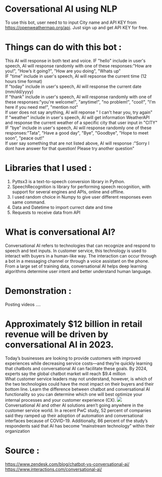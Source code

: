 # Coversational AI using NLP 
To use this bot, user need to to input City name and API KEY from https://openweathermap.org/api. Just sign up and get API KEY for free.  
# Things can do with this bot :
This AI will response in both text and voice. 
IF "hello" include in user's speech, AI will response randomly with one of these responses:"How are you!", "How’s it going?", "How are you doing", "Whats up"    
IF "time" include in user's speech, AI will repsonse the current time (12 hours time format)    
If "today" include in user's speech, AI will response the current date (mm/dd/yyyy)    
If "thank" include in user's speech, AI will response randomly with one of these responses:"you're welcome!", "anytime!", "no problem!", "cool!", "I'm here if you need me!", "mention not"   
If user does not say anything, AI will reponse " I can't hear you, try again"   
If "weather" include in user's speech, AI will get information WeatherAPI and response the current weather of a specific city that user input in "CITY"  
IF "bye" include in user's speech, AI will response randomly one of these responses:"Tata", "Have a good day", "Bye", "Goodbye", "Hope to meet soon", "peace out!"    
If user say something that are not listed above, AI will response :"Sorry I dont have answer for that question! Please try another question"    
  
# Libraries that I used :   
1. Pyttsx3 is a text-to-speech conversion library in Python.   
2. SpeechRecognition is library for performing speech recognition, with support for several engines and APIs, online and offline.  
3. I used random choice in Numpy to give user different responses even same command.    
4. Data and Datetime to import currect date and time     
5. Requests to receive data from API      
# What is conversational AI?  
Conversational AI refers to technologies that can recognize and respond to speech and text inputs. In customer service, this technology is used to interact with buyers in a human-like way. The interaction can occur through a bot in a messaging channel or through a voice assistant on the phone. From a large set of training data, conversational AI helps deep learning algorithms determine user intent and better understand human language.  
# Demonstration :   
Posting videos .... 





# Approximately $12 billion in retail revenue will be driven by conversational AI in 2023.  
Today’s businesses are looking to provide customers with improved experiences while decreasing service costs—and they’re quickly learning that chatbots and conversational AI can facilitate these goals. By 2024, experts say the global chatbot market will reach $9.4 million     
What customer service leaders may not understand, however, is which of the two technologies could have the most impact on their buyers and their bottom line. Learn the difference between chatbot and conversational AI functionality so you can determine which one will best optimize your internal processes and your customer experience (CX). 
<img src=https://www.interactions.com/wp-content/uploads/2019/11/conversational_ai_graphics_svg_version_graphic_1.svg>    
Conversational AI and other AI solutions aren’t going anywhere in the customer service world. In a recent PwC study, 52 percent of companies said they ramped up their adoption of automation and conversational interfaces because of COVID-19. Additionally, 86 percent of the study’s respondents said that AI has become “mainstream technology” within their organization  
# Source :   
https://www.zendesk.com/blog/chatbot-vs-conversational-ai/  
https://www.interactions.com/conversational-ai/   

